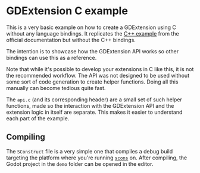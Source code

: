 # GDExtension C example

This is a very basic example on how to create a GDExtension using C without any
language bindings. It replicates the [C++ example](https://docs.godotengine.org/en/4.2/tutorials/scripting/gdextension/gdextension_cpp_example.html)
from the official documentation but without the C++ bindings.

The intention is to showcase how the GDExtension API works so other bindings can
use this as a reference.

Note that while it's possible to develop your extensions in C like this, it is not
the recommended workflow. The API was not designed to be used without some sort of
code generation to create helper functions. Doing all this manually can become tedious
quite fast.

The `api.c` (and its corresponding header) are a small set of such helper functions, made so the interaction with the GDExtension API and the extension logic in itself are separate. This makes it easier to understand each part of the example.

## Compiling

The `SConstruct` file is a very simple one that compiles a debug build targeting
the platform where you're running [`scons`](https://scons.org/) on. After compiling, the Godot project in
the `demo` folder can be opened in the editor.
